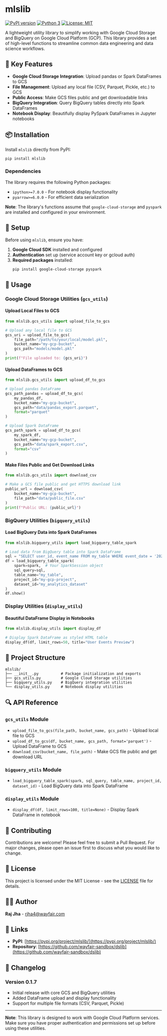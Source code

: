 # mlslib

[![PyPI version](https://badge.fury.io/py/mlslib.svg)](https://badge.fury.io/py/mlslib)
[![Python 3](https://img.shields.io/badge/python-3-blue.svg)](https://www.python.org/downloads/)
[![License: MIT](https://img.shields.io/badge/License-MIT-yellow.svg)](https://opensource.org/licenses/MIT)

A lightweight utility library to simplify working with Google Cloud Storage and BigQuery on Google Cloud Platform (GCP). This library provides a set of high-level functions to streamline common data engineering and data science workflows.

## 🚀 Key Features

- **Google Cloud Storage Integration**: Upload pandas or Spark DataFrames to GCS
- **File Management**: Upload any local file (CSV, Parquet, Pickle, etc.) to GCS
- **Public Access**: Make GCS files public and get downloadable links
- **BigQuery Integration**: Query BigQuery tables directly into Spark DataFrames
- **Notebook Display**: Beautifully display PySpark DataFrames in Jupyter notebooks

## 📦 Installation

Install `mlslib` directly from PyPI:

```bash
pip install mlslib
```

### Dependencies

The library requires the following Python packages:
- `ipython>=7.0.0` - For notebook display functionality
- `pyarrow>=6.0.0` - For efficient data serialization

**Note**: The library's functions assume that `google-cloud-storage` and `pyspark` are installed and configured in your environment.

## 🔧 Setup

Before using `mlslib`, ensure you have:

1. **Google Cloud SDK** installed and configured
2. **Authentication** set up (service account key or gcloud auth)
3. **Required packages** installed:
   ```bash
   pip install google-cloud-storage pyspark
   ```

## 📖 Usage

### Google Cloud Storage Utilities (`gcs_utils`)

#### Upload Local Files to GCS

```python
from mlslib.gcs_utils import upload_file_to_gcs

# Upload any local file to GCS
gcs_uri = upload_file_to_gcs(
    file_path="/path/to/your/local/model.pkl",
    bucket_name="my-gcp-bucket",
    gcs_path="models/model.pkl"
)
print(f"File uploaded to: {gcs_uri}")
```

#### Upload DataFrames to GCS

```python
from mlslib.gcs_utils import upload_df_to_gcs

# Upload pandas DataFrame
gcs_path_pandas = upload_df_to_gcs(
    my_pandas_df,
    bucket_name="my-gcp-bucket",
    gcs_path="data/pandas_export.parquet",
    format="parquet"
)

# Upload Spark DataFrame
gcs_path_spark = upload_df_to_gcs(
    my_spark_df,
    bucket_name="my-gcp-bucket",
    gcs_path="data/spark_export.csv",
    format="csv"
)
```

#### Make Files Public and Get Download Links

```python
from mlslib.gcs_utils import download_csv

# Make a GCS file public and get HTTPS download link
public_url = download_csv(
    bucket_name="my-gcp-bucket",
    file_path="data/public_file.csv"
)
print(f"Public URL: {public_url}")
```

### BigQuery Utilities (`bigquery_utils`)

#### Load BigQuery Data into Spark DataFrames

```python
from mlslib.bigquery_utils import load_bigquery_table_spark

# Load data from BigQuery table into Spark DataFrame
sql = "SELECT user_id, event_name FROM my_table WHERE event_date = '2025-06-22'"
df = load_bigquery_table_spark(
    spark=spark,  # Your SparkSession object
    sql_query=sql,
    table_name="my_table",
    project_id="my-gcp-project",
    dataset_id="my_analytics_dataset"
)
df.show()
```

### Display Utilities (`display_utils`)

#### Beautiful DataFrame Display in Notebooks

```python
from mlslib.display_utils import display_df

# Display Spark DataFrame as styled HTML table
display_df(df, limit_rows=50, title="User Events Preview")
```

## 📁 Project Structure

```
mlslib/
├── __init__.py          # Package initialization and exports
├── gcs_utils.py         # Google Cloud Storage utilities
├── bigquery_utils.py    # BigQuery integration utilities
└── display_utils.py     # Notebook display utilities
```

## 🔍 API Reference

### `gcs_utils` Module

- `upload_file_to_gcs(file_path, bucket_name, gcs_path)` - Upload local file to GCS
- `upload_df_to_gcs(df, bucket_name, gcs_path, format='parquet')` - Upload DataFrame to GCS
- `download_csv(bucket_name, file_path)` - Make GCS file public and get download URL

### `bigquery_utils` Module

- `load_bigquery_table_spark(spark, sql_query, table_name, project_id, dataset_id)` - Load BigQuery data into Spark DataFrame

### `display_utils` Module

- `display_df(df, limit_rows=100, title=None)` - Display Spark DataFrame in notebook

## 🤝 Contributing

Contributions are welcome! Please feel free to submit a Pull Request. For major changes, please open an issue first to discuss what you would like to change.

## 📄 License

This project is licensed under the MIT License - see the [LICENSE](LICENSE) file for details.

## 👨‍💻 Author

**Raj Jha** - [rjha4@wayfair.com](mailto:rjha4@wayfair.com)

## 🔗 Links

- **PyPI**: [https://pypi.org/project/mlslib/](https://pypi.org/project/mlslib/)
- **Repository**: [https://github.com/wayfair-sandbox/dslib](https://github.com/wayfair-sandbox/dslib)

## 📝 Changelog

### Version 0.1.7
- Initial release with core GCS and BigQuery utilities
- Added DataFrame upload and display functionality
- Support for multiple file formats (CSV, Parquet, Pickle)

---

**Note**: This library is designed to work with Google Cloud Platform services. Make sure you have proper authentication and permissions set up before using these utilities.


